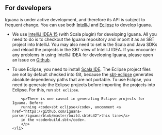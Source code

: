 
<div markdown="1">

## For developers

<p>Iguana is under active development, and therefore its API is subject to
frequent change. You can use both <a href="https://www.jetbrains.com/idea/">IntelliJ</a> 
and <a href="https://eclipse.org/home/index.php">Eclipse</a> to develop Iguana.</p>

<ul>
	<li>
		<p>We use <a href="https://www.jetbrains.com/idea/download/"> IntelliJ IDEA 15</a>
		(with Scala plugin) for developing Iguana. All you need to do is to checkout the Iguana repository 
		and import it as an SBT project into IntelliJ. You may also need to set is the Scala and Java SDKs
		and reload the projects in the SBT view of IntelliJ IDEA. If you encounter any 
		problems in using IntelliJ IDEA for developing Iguana, please open an issue on <a href="https://github.com/iguana-parser/iguana">Github</a>.</p>		
	</li>
	<li>
		<p>To use Eclipse, you need to install <a href="http://scala-ide.org">Scala IDE</a>.
		The Eclipse project files are not by default checked into Git, because
		the <a href="https://github.com/typesafehub/sbteclipse">sbt-eclipse</a> generates
		absolute dependency paths that are not portable. To use Eclipse, you need 
		to generate the Eclipse projects before importing
		the projects into Eclipse. For this, run <code>sbt eclipse</code>.</p>

		<p>There is one caveat in generating Eclipse projects for Iguana. Before 
		running <code>sbt eclipse</code>, uncomment <a href="https://github.com/iguana-parser/iguana/blob/master/build.sbt#L42">this line</a>
		in the <code>build.sbt</code>.
		</p>
	</li>
</ul>


</div>